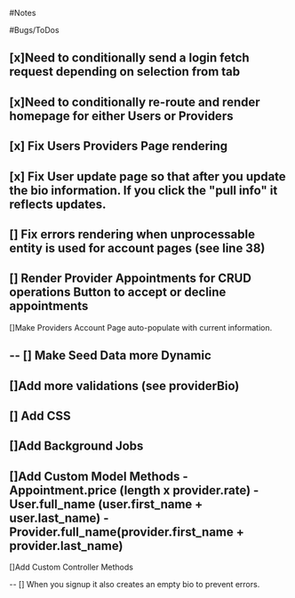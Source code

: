 #Notes

#Bugs/ToDos

[x]Need to conditionally send a login fetch request depending on selection from tab 
--
[x]Need to conditionally re-route and render homepage for either Users or Providers
--


[x] Fix Users Providers Page rendering
-- 
[x] Fix User update page so that after you update the bio information. If you click the "pull info" it reflects updates. 
-- 
[] Fix errors rendering when unprocessable entity is used 
for account pages (see line 38)
--
[] Render Provider Appointments for CRUD operations 
Button to accept or decline appointments
--
[]Make Providers Account Page auto-populate with current information. 



--
[] Make Seed Data more Dynamic 
--
[]Add more validations (see providerBio)
--
[] Add CSS
--
[]Add Background Jobs
--
[]Add Custom Model Methods
-Appointment.price (length x provider.rate)
-User.full_name (user.first_name + user.last_name)
-Provider.full_name(provider.first_name + provider.last_name)
--
[]Add Custom Controller Methods 


--
[] When you signup it also creates an empty bio to prevent errors. 
